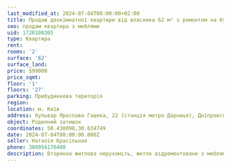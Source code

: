 ```yaml
---
last_modified_at: 2024-07-04T00:00:00+02:00
title: Продаж двокімнатної квартири від власника 62 м² з ремонтом на бульварі Я. Гашека
seo: продам квартира з меблями
uid: 1720100305
type: Квартира
rent:
rooms: '2'
surface: '62'
surface_land:
price: $99000
price_sqmt:
floor: '1'
floors: '27'
parking: Прибудинкова територія
region:
location: м. Київ
address: бульвар Ярослава Гашека, 22 (станція метро Дарниця), Дніпровський район
object: Родинний затишок
coordinates: 50.438098,30.634749
date: 2024-07-04T00:00:00.000Z
seller: Наталія Красільная
phone: 380956176480
description: Вторинна житлова нерухоміть, житло відремонтоване з меблями і технікою, придатне і готове для проживання
---
```

